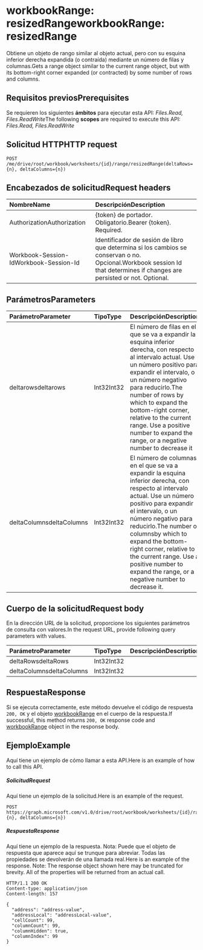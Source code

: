 # <a name="workbookrange-resizedrange"></a><span data-ttu-id="08893-101">workbookRange: resizedRange</span><span class="sxs-lookup"><span data-stu-id="08893-101">workbookRange: resizedRange</span></span>
<span data-ttu-id="08893-102">Obtiene un objeto de rango similar al objeto actual, pero con su esquina inferior derecha expandida (o contraída) mediante un número de filas y columnas.</span><span class="sxs-lookup"><span data-stu-id="08893-102">Gets a range object similar to the current range object, but with its bottom-right corner expanded (or contracted) by some number of rows and columns.</span></span>

## <a name="prerequisites"></a><span data-ttu-id="08893-103">Requisitos previos</span><span class="sxs-lookup"><span data-stu-id="08893-103">Prerequisites</span></span>
<span data-ttu-id="08893-104">Se requieren los siguientes **ámbitos** para ejecutar esta API: _Files.Read, Files.ReadWrite_</span><span class="sxs-lookup"><span data-stu-id="08893-104">The following **scopes** are required to execute this API: _Files.Read, Files.ReadWrite_</span></span>
## <a name="http-request"></a><span data-ttu-id="08893-105">Solicitud HTTP</span><span class="sxs-lookup"><span data-stu-id="08893-105">HTTP request</span></span>
<!-- { "blockType": "ignored" } -->
```http
POST /me/drive/root/workbook/worksheets/{id}/range/resizedRange(deltaRows={n}, deltaColumns={n})

```
## <a name="request-headers"></a><span data-ttu-id="08893-106">Encabezados de solicitud</span><span class="sxs-lookup"><span data-stu-id="08893-106">Request headers</span></span>
| <span data-ttu-id="08893-107">Nombre</span><span class="sxs-lookup"><span data-stu-id="08893-107">Name</span></span>       | <span data-ttu-id="08893-108">Descripción</span><span class="sxs-lookup"><span data-stu-id="08893-108">Description</span></span>|
|:---------------|:----------|
| <span data-ttu-id="08893-109">Authorization</span><span class="sxs-lookup"><span data-stu-id="08893-109">Authorization</span></span>  | <span data-ttu-id="08893-p101">{token} de portador. Obligatorio.</span><span class="sxs-lookup"><span data-stu-id="08893-p101">Bearer {token}. Required.</span></span> |
| <span data-ttu-id="08893-112">Workbook-Session-Id</span><span class="sxs-lookup"><span data-stu-id="08893-112">Workbook-Session-Id</span></span>  | <span data-ttu-id="08893-p102">Identificador de sesión de libro que determina si los cambios se conservan o no. Opcional.</span><span class="sxs-lookup"><span data-stu-id="08893-p102">Workbook session Id that determines if changes are persisted or not. Optional.</span></span>|

## <a name="parameters"></a><span data-ttu-id="08893-115">Parámetros</span><span class="sxs-lookup"><span data-stu-id="08893-115">Parameters</span></span>

| <span data-ttu-id="08893-116">Parámetro</span><span class="sxs-lookup"><span data-stu-id="08893-116">Parameter</span></span>    | <span data-ttu-id="08893-117">Tipo</span><span class="sxs-lookup"><span data-stu-id="08893-117">Type</span></span>   |<span data-ttu-id="08893-118">Descripción</span><span class="sxs-lookup"><span data-stu-id="08893-118">Description</span></span>|
|:---------------|:--------|:----------|
|<span data-ttu-id="08893-119">deltarows</span><span class="sxs-lookup"><span data-stu-id="08893-119">deltarows</span></span>|<span data-ttu-id="08893-120">Int32</span><span class="sxs-lookup"><span data-stu-id="08893-120">Int32</span></span>|<span data-ttu-id="08893-p103">El número de filas en el que se va a expandir la esquina inferior derecha, con respecto al intervalo actual. Use un número positivo para expandir el intervalo, o un número negativo para reducirlo.</span><span class="sxs-lookup"><span data-stu-id="08893-p103">The number of rows by which to expand the bottom-right corner, relative to the current range. Use a positive number to expand the range, or a negative number to decrease it</span></span>|
|<span data-ttu-id="08893-123">deltaColumns</span><span class="sxs-lookup"><span data-stu-id="08893-123">deltaColumns</span></span>|<span data-ttu-id="08893-124">Int32</span><span class="sxs-lookup"><span data-stu-id="08893-124">Int32</span></span>|<span data-ttu-id="08893-p104">El número de columnas en el que se va a expandir la esquina inferior derecha, con respecto al intervalo actual. Use un número positivo para expandir el intervalo, o un número negativo para reducirlo.</span><span class="sxs-lookup"><span data-stu-id="08893-p104">The number of columnsby which to expand the bottom-right corner, relative to the current range. Use a positive number to expand the range, or a negative number to decrease it.</span></span>|

## <a name="request-body"></a><span data-ttu-id="08893-127">Cuerpo de la solicitud</span><span class="sxs-lookup"><span data-stu-id="08893-127">Request body</span></span>
<span data-ttu-id="08893-128">En la dirección URL de la solicitud, proporcione los siguientes parámetros de consulta con valores.</span><span class="sxs-lookup"><span data-stu-id="08893-128">In the request URL, provide following query parameters with values.</span></span>

| <span data-ttu-id="08893-129">Parámetro</span><span class="sxs-lookup"><span data-stu-id="08893-129">Parameter</span></span>    | <span data-ttu-id="08893-130">Tipo</span><span class="sxs-lookup"><span data-stu-id="08893-130">Type</span></span>   |<span data-ttu-id="08893-131">Descripción</span><span class="sxs-lookup"><span data-stu-id="08893-131">Description</span></span>|
|:---------------|:--------|:----------|
|<span data-ttu-id="08893-132">deltaRows</span><span class="sxs-lookup"><span data-stu-id="08893-132">deltaRows</span></span>|<span data-ttu-id="08893-133">Int32</span><span class="sxs-lookup"><span data-stu-id="08893-133">Int32</span></span>||
|<span data-ttu-id="08893-134">deltaColumns</span><span class="sxs-lookup"><span data-stu-id="08893-134">deltaColumns</span></span>|<span data-ttu-id="08893-135">Int32</span><span class="sxs-lookup"><span data-stu-id="08893-135">Int32</span></span>||

## <a name="response"></a><span data-ttu-id="08893-136">Respuesta</span><span class="sxs-lookup"><span data-stu-id="08893-136">Response</span></span>

<span data-ttu-id="08893-137">Si se ejecuta correctamente, este método devuelve el código de respuesta `200, OK` y el objeto [workbookRange](../resources/range.md) en el cuerpo de la respuesta.</span><span class="sxs-lookup"><span data-stu-id="08893-137">If successful, this method returns `200, OK` response code and [workbookRange](../resources/range.md) object in the response body.</span></span>

## <a name="example"></a><span data-ttu-id="08893-138">Ejemplo</span><span class="sxs-lookup"><span data-stu-id="08893-138">Example</span></span>
<span data-ttu-id="08893-139">Aquí tiene un ejemplo de cómo llamar a esta API.</span><span class="sxs-lookup"><span data-stu-id="08893-139">Here is an example of how to call this API.</span></span>
##### <a name="request"></a><span data-ttu-id="08893-140">Solicitud</span><span class="sxs-lookup"><span data-stu-id="08893-140">Request</span></span>
<span data-ttu-id="08893-141">Aquí tiene un ejemplo de la solicitud.</span><span class="sxs-lookup"><span data-stu-id="08893-141">Here is an example of the request.</span></span>
<!-- {
  "blockType": "request",
  "name": "workbookrange_resizedrange"
}-->
```http
POST https://graph.microsoft.com/v1.0/drive/root/workbook/worksheets/{id}/range/resizedRange(deltarows={n}, deltaColumns={n})
```

##### <a name="response"></a><span data-ttu-id="08893-142">Respuesta</span><span class="sxs-lookup"><span data-stu-id="08893-142">Response</span></span>
<span data-ttu-id="08893-p105">Aquí tiene un ejemplo de la respuesta. Nota: Puede que el objeto de respuesta que aparece aquí se trunque para abreviar. Todas las propiedades se devolverán de una llamada real.</span><span class="sxs-lookup"><span data-stu-id="08893-p105">Here is an example of the response. Note: The response object shown here may be truncated for brevity. All of the properties will be returned from an actual call.</span></span>
<!-- {
  "blockType": "response",
  "truncated": true,
  "@odata.type": "microsoft.graph.range"
} -->
```http
HTTP/1.1 200 OK
Content-type: application/json
Content-length: 157

{
  "address": "address-value",
  "addressLocal": "addressLocal-value",
  "cellCount": 99,
  "columnCount": 99,
  "columnHidden": true,
  "columnIndex": 99
}
```

<!-- uuid: 8fcb5dbc-d5aa-4681-8e31-b001d5168d79
2015-10-25 14:57:30 UTC -->
<!-- {
  "type": "#page.annotation",
  "description": "workbookRange: resizedRange",
  "keywords": "",
  "section": "documentation",
  "tocPath": ""
}-->
